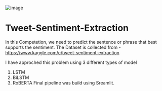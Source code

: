 ![image](https://user-images.githubusercontent.com/116758652/212634522-157fd3d5-aee5-4163-bdce-71a8308f08ad.png)

# Tweet-Sentiment-Extraction

In this Competetion, we need to predict the sentence or phrase that best supports the sentiment.
The Dataset is collected from - https://www.kaggle.com/c/tweet-sentiment-extraction

I have approched this problem using 3 different types of model

1) LSTM
2) BiLSTM
3) RoBERTA
Final pipeline was build using Sreamlit. 
